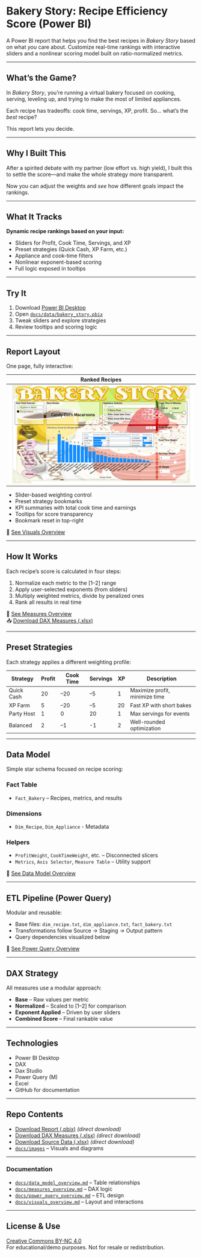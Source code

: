 # Bakery Story: Recipe Efficiency Score (Power BI)

A Power BI report that helps you find the best recipes in *Bakery Story* based on what *you* care about. Customize real-time rankings with interactive sliders and a nonlinear scoring model built on ratio-normalized metrics.

---

## What’s the Game?

In *Bakery Story*, you’re running a virtual bakery focused on cooking, serving, leveling up, and trying to make the most of limited appliances.

Each recipe has tradeoffs: cook time, servings, XP, profit. So... what’s the *best* recipe?

This report lets you decide.

---

## Why I Built This

After a spirited debate with my partner (low effort vs. high yield), I built this to settle the score—and make the whole strategy more transparent.

Now you can adjust the weights and *see* how different goals impact the rankings.

---

## What It Tracks

**Dynamic recipe rankings based on your input:**
- Sliders for Profit, Cook Time, Servings, and XP  
- Preset strategies (Quick Cash, XP Farm, etc.)  
- Appliance and cook-time filters  
- Nonlinear exponent-based scoring  
- Full logic exposed in tooltips

---

## Try It

1. Download [Power BI Desktop](https://powerbi.microsoft.com/desktop)  
2. Open [`docs/data/bakery_story.pbix`](./docs/data/bakery_story.pbix)  
3. Tweak sliders and explore strategies  
4. Review tooltips and scoring logic

---

## Report Layout

One page, fully interactive:

| Ranked Recipes |
|----------------|
| ![Ranked Recipes](./docs/images/bakery_story.png)

- Slider-based weighting control  
- Preset strategy bookmarks  
- KPI summaries with total cook time and earnings  
- Tooltips for score transparency  
- Bookmark reset in top-right

📄 [See Visuals Overview](./docs/visuals_overview.md)

---

## How It Works

Each recipe’s score is calculated in four steps:

1. Normalize each metric to the [1–2] range  
2. Apply user-selected exponents (from sliders)  
3. Multiply weighted metrics, divide by penalized ones  
4. Rank all results in real time

📄 [See Measures Overview](./docs/measures_overview.md)  
📥 [Download DAX Measures (.xlsx)](./docs/data/dax_measures.xlsx)

---

## Preset Strategies

Each strategy applies a different weighting profile:

| Strategy     | Profit | Cook Time | Servings | XP | Description                    |
|--------------|--------|-----------|----------|----|--------------------------------|
| Quick Cash   | 20     | –20       | –5       | 1  | Maximize profit, minimize time |
| XP Farm      | 5      | –20       | –5       | 20 | Fast XP with short bakes       |
| Party Host   | 1      |   0       | 20       | 1  | Max servings for events        |
| Balanced     | 2      | –1        | -1       | 2  | Well-rounded optimization      |

---

## Data Model

Simple star schema focused on recipe scoring:

### Fact Table
- `Fact_Bakery` – Recipes, metrics, and results  

### Dimensions
- `Dim_Recipe`, `Dim_Appliance` - Metadata

### Helpers
- `ProfitWeight`, `CookTimeWeight`, etc. – Disconnected slicers  
- `Metrics`, `Axis Selector`, `Measure Table` – Utility support

📄 [See Data Model Overview](./docs/data_model_overview.md)

---

## ETL Pipeline (Power Query)

Modular and reusable:

- Base files: `dim_recipe.txt`, `dim_appliance.txt`, `fact_bakery.txt`  
- Transformations follow Source → Staging → Output pattern  
- Query dependencies visualized below

📄 [See Power Query Overview](./docs/power_query_overview.md)  

---

## DAX Strategy

All measures use a modular approach:

- **Base** – Raw values per metric  
- **Normalized** – Scaled to [1–2] for comparison  
- **Exponent Applied** – Driven by user sliders  
- **Combined Score** – Final rankable value  

---

## Technologies

- Power BI Desktop  
- DAX
- Dax Studio
- Power Query (M)  
- Excel  
- GitHub for documentation  

---

## Repo Contents

- [Download Report (.pbix)](https://raw.githubusercontent.com/Nicholas-BI/bakery-efficiency-score/main/docs/data/bakery_story.pbix) *(direct download)*  
- [Download DAX Measures (.xlsx)](https://raw.githubusercontent.com/Nicholas-BI/bakery-efficiency-score/main/docs/data/dax_measures.xlsx) *(direct download)*  
- [Download Source Data (.xlsx)](https://raw.githubusercontent.com/Nicholas-BI/bakery-efficiency-score/main/docs/data/bakery_story_source.xlsx) *(direct download)*  
- [`docs/images`](./docs/images) – Visuals and diagrams

---

### Documentation
- [`docs/data_model_overview.md`](./docs/data_model_overview.md) – Table relationships  
- [`docs/measures_overview.md`](./docs/measures_overview.md) – DAX logic  
- [`docs/power_query_overview.md`](./docs/power_query_overview.md) – ETL design  
- [`docs/visuals_overview.md`](./docs/visuals_overview.md) – Layout and interactions  

---

## License & Use

[Creative Commons BY-NC 4.0](./LICENSE)  
For educational/demo purposes. Not for resale or redistribution.
